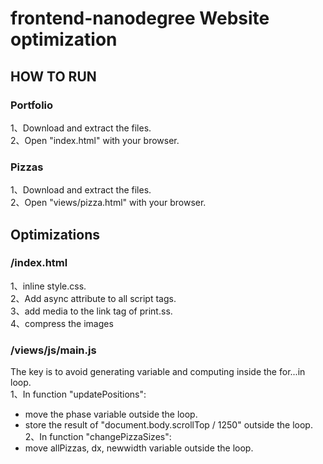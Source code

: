 # frontend-nanodegree Website optimization


## HOW TO RUN
### Portfolio
1、Download and extract the files. <br>
2、Open "index.html" with your browser.<br>

### Pizzas
1、Download and extract the files. <br>
2、Open "views/pizza.html" with your browser.

## Optimizations
### /index.html
1、inline style.css. <br>
2、Add async attribute to all script tags. <br>
3、add media to the link tag of print.ss.<br>
4、compress the images
### /views/js/main.js
The key is to avoid generating variable and computing inside the for...in loop. <br>
1、In function "updatePositions": <br>
+ move the phase variable outside the loop.
+ store the result of "document.body.scrollTop / 1250" outside the loop.
2、In function "changePizzaSizes": <br>
+ move allPizzas, dx, newwidth variable outside the loop.
